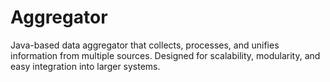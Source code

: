 # Aggregator
Java-based data aggregator that collects, processes, and unifies information from multiple sources. Designed for scalability, modularity, and easy integration into larger systems.
